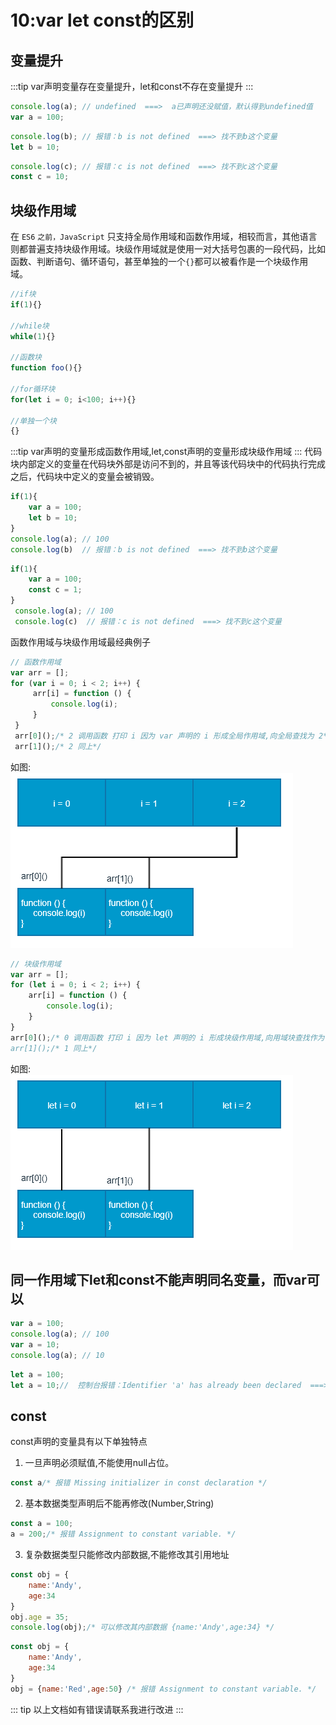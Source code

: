 # 10:var let const的区别
## 变量提升
:::tip
var声明变量存在变量提升，let和const不存在变量提升
:::
```js
console.log(a); // undefined  ===>  a已声明还没赋值，默认得到undefined值
var a = 100;
```
```js
console.log(b); // 报错：b is not defined  ===> 找不到b这个变量
let b = 10;
```
```js
console.log(c); // 报错：c is not defined  ===> 找不到c这个变量
const c = 10;
```
## 块级作用域
在 `ES6` `之前，JavaScript` 只支持全局作用域和函数作用域，相较而言，其他语言则都普遍支持块级作用域。块级作用域就是使用一对大括号包裹的一段代码，比如函数、判断语句、循环语句，甚至单独的一个`{}`都可以被看作是一个块级作用域。
```js
//if块
if(1){}

//while块
while(1){}

//函数块
function foo(){}
 
//for循环块
for(let i = 0; i<100; i++){}

//单独一个块
{}
```
:::tip
var声明的变量形成函数作用域,let,const声明的变量形成块级作用域
:::
代码块内部定义的变量在代码块外部是访问不到的，并且等该代码块中的代码执行完成之后，代码块中定义的变量会被销毁。
```js
if(1){
    var a = 100;
    let b = 10;
}
console.log(a); // 100
console.log(b)  // 报错：b is not defined  ===> 找不到b这个变量
```
```js
if(1){
    var a = 100;        
    const c = 1;
}
 console.log(a); // 100
 console.log(c)  // 报错：c is not defined  ===> 找不到c这个变量
```
函数作用域与块级作用域最经典例子
```js
// 函数作用域
var arr = [];
for (var i = 0; i < 2; i++) {
     arr[i] = function () {
         console.log(i); 
     }
 }
 arr[0]();/* 2 调用函数 打印 i 因为 var 声明的 i 形成全局作用域,向全局查找为 2*/
 arr[1]();/* 2 同上*/
 ```
 如图:<br>
 ![var](../images/var.png)
 ```js
// 块级作用域
var arr = [];
for (let i = 0; i < 2; i++) {
     arr[i] = function () {
         console.log(i); 
     }
 }
 arr[0]();/* 0 调用函数 打印 i 因为 let 声明的 i 形成块级作用域,向用域块查找作为 0/
 arr[1]();/* 1 同上*/
 ```
 如图:<br>
 ![let](../images/let.png)
 ## 同一作用域下let和const不能声明同名变量，而var可以
 ```js
var a = 100;
console.log(a); // 100
var a = 10;
console.log(a); // 10
```
```js
let a = 100;
let a = 10;//  控制台报错：Identifier 'a' has already been declared  ===> 标识符a已经被声明了。
```
## const
const声明的变量具有以下单独特点<br>
1. 一旦声明必须赋值,不能使用null占位。
```js
const a/* 报错 Missing initializer in const declaration */
```
2. 基本数据类型声明后不能再修改(Number,String)
```js
const a = 100;
a = 200;/* 报错 Assignment to constant variable. */
```
3. 复杂数据类型只能修改内部数据,不能修改其引用地址
```js
const obj = {
    name:'Andy',
    age:34
}
obj.age = 35;
console.log(obj);/* 可以修改其内部数据 {name:'Andy',age:34} */
```
```js
const obj = {
    name:'Andy',
    age:34
}
obj = {name:'Red',age:50} /* 报错 Assignment to constant variable. */
```
::: tip
以上文档如有错误请联系我进行改进
:::

